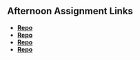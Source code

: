 ## Afternoon Assignment Links

* **[Repo](https://github.com/BrandonRiggs-0104/BurgerShack)**
* **[Repo](https://github.com/BrandonRiggs-0104/<ASSIGNMENT_REPO>)**
* **[Repo](https://github.com/BrandonRiggs-0104/<ASSIGNMENT_REPO>)**
* **[Repo](https://github.com/BrandonRiggs-0104/<ASSIGNMENT_REPO>)**
